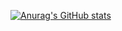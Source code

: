 [![Anurag's GitHub stats](https://github-readme-stats.vercel.app/api?username=codergautam)](https://github.com/anuraghazra/github-readme-stats)
